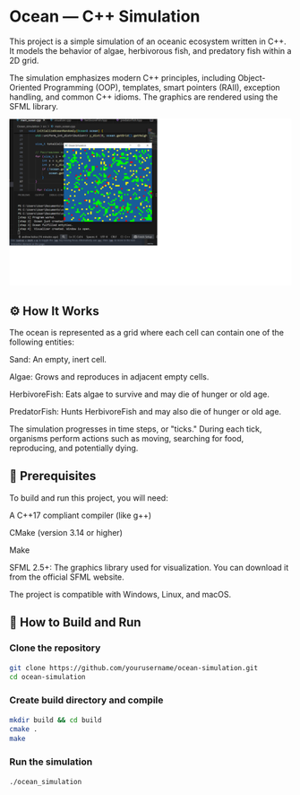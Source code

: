 # Ocean — C++ Simulation

This project is a simple simulation of an oceanic ecosystem written in C++. It models the behavior of algae, herbivorous fish, and predatory fish within a 2D grid.

The simulation emphasizes modern C++ principles, including Object-Oriented Programming (OOP), templates, smart pointers (RAII), exception handling, and common C++ idioms. The graphics are rendered using the SFML library.

![Gameplay Screenshot](screen.png)

## ⚙️ How It Works

The ocean is represented as a grid where each cell can contain one of the following entities:

Sand: An empty, inert cell.

Algae: Grows and reproduces in adjacent empty cells.

HerbivoreFish: Eats algae to survive and may die of hunger or old age.

PredatorFish: Hunts HerbivoreFish and may also die of hunger or old age.

The simulation progresses in time steps, or "ticks." During each tick, organisms perform actions such as moving, searching for food, reproducing, and potentially dying.

## 🔧 Prerequisites


To build and run this project, you will need:

A C++17 compliant compiler (like g++)

CMake (version 3.14 or higher)

Make

SFML 2.5+: The graphics library used for visualization. You can download it from the official SFML website.

The project is compatible with Windows, Linux, and macOS.

## 🚀 How to Build and Run

### Clone the repository
```bash
git clone https://github.com/yourusername/ocean-simulation.git 
cd ocean-simulation
```
### Create build directory and compile
```bash
mkdir build && cd build
cmake .
make
```
### Run the simulation
```bash
./ocean_simulation
```

